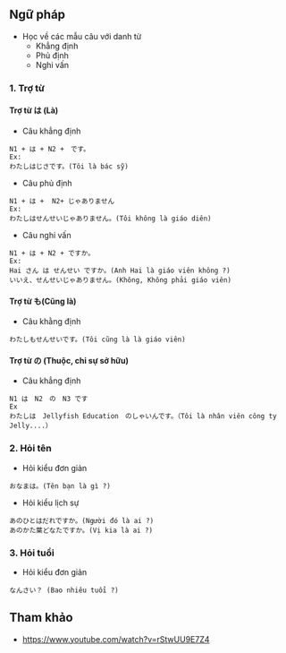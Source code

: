 ## Ngữ pháp
* Học về các mẫu câu với danh từ
  * Khẳng định
  * Phủ định
  * Nghi vấn

### 1. Trợ từ
#### Trợ từ は (Là)
* Câu khẳng định
```
N1 + は + N2 +　です。
Ex:
わたしはじさです。(Tôi là bác sỹ)
```
* Câu phủ định
```
N1 + は +  N2+ じゃありません
Ex:
わたしはせんせいじゃありません。(Tôi không là giáo diên)
```
* Câu nghi vấn
```
N1 + は + N2 + ですか。
Ex:
Hai さん は せんせい ですか。(Anh Hai là giáo viên không ?)
いいえ、せんせいじゃありません。(Không, Không phải giáo viên)
```

#### Trợ từ も(Cũng là)
* Câu khằng định
```
わたしもせんせいです。(Tôi cũng là là giáo viên)
```

#### Trợ từ の (Thuộc, chỉ sự sở hữu)
* Câu khẳng định
```
N1 は　N2　の　N3 です
Ex
わたしは　Jellyfish Education　のしゃいんです。（Tôi là nhân viên công ty Jelly....）
```

### 2. Hỏi tên
* Hỏi kiểu đơn giản
```
おなまは。(Tên bạn là gì ?)
```

* Hỏi kiểu lịch sự
```
あのひとはだれですか。(Người đó là ai ?)
あのかた葉どなたですか。(Vị kia là ai ?)
```

### 3. Hỏi tuổi
* Hỏi kiểu đơn giản
```
なんさい？ (Bao nhiêu tuổi ?)
```

## Tham khảo
* https://www.youtube.com/watch?v=rStwUU9E7Z4